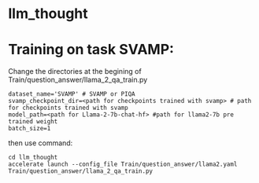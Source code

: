 # llm_thought


# Training on task SVAMP:

Change the directories at the begining of Train/question_answer/llama_2_qa_train.py

``` shell
dataset_name='SVAMP' # SVAMP or PIQA
svamp_checkpoint_dir=<path for checkpoints trained with svamp> # path for checkpoints trained with svamp
model_path=<path for Llama-2-7b-chat-hf> #path for llama2-7b pre trained weight
batch_size=1
```

then use command:

``` shell
cd llm_thought
accelerate launch --config_file Train/question_answer/llama2.yaml Train/question_answer/llama_2_qa_train.py   

```
